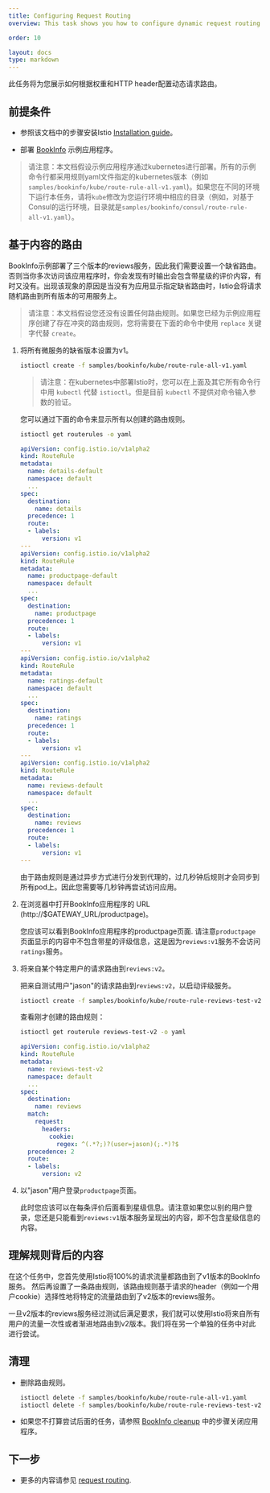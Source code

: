 ```yaml
---
title: Configuring Request Routing
overview: This task shows you how to configure dynamic request routing based on weights and HTTP headers.

order: 10

layout: docs
type: markdown
---
```

此任务将为您展示如何根据权重和HTTP header配置动态请求路由。

## 前提条件

* 参照该文档中的步骤安装Istio [Installation guide](../../setup/)。

* 部署 [BookInfo](../../guides/bookinfo.md) 示例应用程序。

> 请注意：本文档假设示例应用程序通过kubernetes进行部署。所有的示例命令行都采用规则yaml文件指定的kubernetes版本（例如`samples/bookinfo/kube/route-rule-all-v1.yaml`)。如果您在不同的环境下运行本任务，请将`kube`修改为您运行环境中相应的目录（例如，对基于Consul的运行环境，目录就是`samples/bookinfo/consul/route-rule-all-v1.yaml`）。

## 基于内容的路由

BookInfo示例部署了三个版本的reviews服务，因此我们需要设置一个缺省路由。否则当你多次访问该应用程序时，你会发现有时输出会包含带星级的评价内容，有时又没有。出现该现象的原因是当没有为应用显示指定缺省路由时，Istio会将请求随机路由到所有版本的可用服务上。

> 请注意：本文档假设您还没有设置任何路由规则。如果您已经为示例应用程序创建了存在冲突的路由规则，您将需要在下面的命令中使用 `replace` 关键字代替 `create`。

1. 将所有微服务的缺省版本设置为v1。

   ```bash
   istioctl create -f samples/bookinfo/kube/route-rule-all-v1.yaml
   ```

   > 请注意：在kubernetes中部署Istio时，您可以在上面及其它所有命令行中用 `kubectl` 代替 `istioctl`。但是目前 `kubectl` 不提供对命令输入参数的验证。

   您可以通过下面的命令来显示所有以创建的路由规则。

   ```bash
   istioctl get routerules -o yaml
   ```
   ```yaml
   apiVersion: config.istio.io/v1alpha2
   kind: RouteRule
   metadata:
     name: details-default
     namespace: default
     ...
   spec:
     destination:
       name: details
     precedence: 1
     route:
     - labels:
         version: v1
   ---
   apiVersion: config.istio.io/v1alpha2
   kind: RouteRule
   metadata:
     name: productpage-default
     namespace: default
     ...
   spec:
     destination:
       name: productpage
     precedence: 1
     route:
     - labels:
         version: v1
   ---
   apiVersion: config.istio.io/v1alpha2
   kind: RouteRule
   metadata:
     name: ratings-default
     namespace: default
     ...
   spec:
     destination:
       name: ratings
     precedence: 1
     route:
     - labels:
         version: v1
   ---
   apiVersion: config.istio.io/v1alpha2
   kind: RouteRule
   metadata:
     name: reviews-default
     namespace: default
     ...
   spec:
     destination:
       name: reviews
     precedence: 1
     route:
     - labels:
         version: v1
   ---
   ```

   由于路由规则是通过异步方式进行分发到代理的，过几秒钟后规则才会同步到所有pod上。因此您需要等几秒钟再尝试访问应用。


1. 在浏览器中打开BookInfo应用程序的 URL (http://$GATEWAY_URL/productpage)。

   您应该可以看到BookInfo应用程序的productpage页面.
   请注意`productpage`页面显示的内容中不包含带星的评级信息，这是因为`reviews:v1`服务不会访问`ratings`服务。

1. 将来自某个特定用户的请求路由到`reviews:v2`。

   把来自测试用户"jason"的请求路由到`reviews:v2`，以启动评级服务。

   ```bash
   istioctl create -f samples/bookinfo/kube/route-rule-reviews-test-v2.yaml
   ```

   查看刚才创建的路由规则：

   ```bash
   istioctl get routerule reviews-test-v2 -o yaml
   ```
   ```yaml
   apiVersion: config.istio.io/v1alpha2
   kind: RouteRule
   metadata:
     name: reviews-test-v2
     namespace: default
     ...
   spec:
     destination:
       name: reviews
     match:
       request:
         headers:
           cookie:
             regex: ^(.*?;)?(user=jason)(;.*)?$
     precedence: 2
     route:
     - labels:
         version: v2
   ```

1. 以"jason"用户登录`productpage`页面。

   此时您应该可以在每条评价后面看到星级信息。请注意如果您以别的用户登录，您还是只能看到`reviews:v1`版本服务呈现出的内容，即不包含星级信息的内容。

## 理解规则背后的内容

在这个任务中，您首先使用Istio将100%的请求流量都路由到了v1版本的BookInfo服务。
然后再设置了一条路由规则，该路由规则基于请求的header（例如一个用户cookie）选择性地将特定的流量路由到了v2版本的reviews服务。

一旦v2版本的reviews服务经过测试后满足要求，我们就可以使用Istio将来自所有用户的流量一次性或者渐进地路由到v2版本。我们将在另一个单独的任务中对此进行尝试。

## 清理

* 删除路由规则。

  ```bash
  istioctl delete -f samples/bookinfo/kube/route-rule-all-v1.yaml
  istioctl delete -f samples/bookinfo/kube/route-rule-reviews-test-v2.yaml
  ```

* 如果您不打算尝试后面的任务，请参照
  [BookInfo cleanup](../../guides/bookinfo.md#cleanup) 中的步骤关闭应用程序。
 
## 下一步

* 更多的内容请参见 [request routing](../../concepts/traffic-management/rules-configuration.md).   